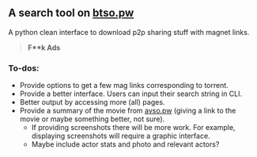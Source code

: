 ## A search tool on [btso.pw](https://btso.pw)

A python clean interface to download p2p sharing stuff with magnet links. 

> **F\*\*k Ads**

### To-dos:

- Provide options to get a few mag links corresponding to torrent.
- Provide a better interface. Users can input their search string in CLI.
- Better output by accessing more (all) pages.
- Provide a summary of the movie from [avso.pw](www.avso.pw) (giving a link to the movie or maybe something better, not sure).
  - If providing screenshots there will be more work. For example, displaying screenshots will require a graphic interface.
  - Maybe include actor stats and photo and relevant actors?

